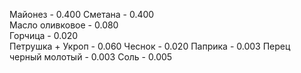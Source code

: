 Майонез - 0.400
Сметана - 0.400  
Масло оливковое - 0.080  
Горчица - 0.020  
Петрушка + Укроп - 0.060
Чеснок - 0.020
Паприка - 0.003
Перец черный молотый - 0.003
Соль - 0.005